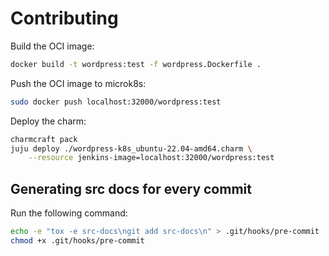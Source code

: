 # Contributing

Build the OCI image:

```bash
docker build -t wordpress:test -f wordpress.Dockerfile .
```

Push the OCI image to microk8s:

```bash
sudo docker push localhost:32000/wordpress:test
```

Deploy the charm:

```bash
charmcraft pack
juju deploy ./wordpress-k8s_ubuntu-22.04-amd64.charm \
    --resource jenkins-image=localhost:32000/wordpress:test
```

## Generating src docs for every commit

Run the following command:

```bash
echo -e "tox -e src-docs\ngit add src-docs\n" > .git/hooks/pre-commit
chmod +x .git/hooks/pre-commit
```
